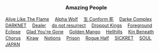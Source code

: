 <p align="center">
  <h3 align="center">Amazing People</h1>

  <a href="https://youtu.be/aEHsaU-dcVM">Alive Like The Flame</a>　
  <a href="https://youtu.be/YtCrgi47dTM">Alpha Wolf</a>　
  <a href="https://youtu.be/VTz4ox9UB3g">生 Conform 死</a>　
  <a href="https://youtu.be/sO-ZF__7f9k">Darke Complex</a>　
  <a href="https://youtu.be/0uJjVbWZ8Cg">DARKNET</a>　
  <a href="https://youtu.be/VHAeHQhbs6g">Dealer</a>　
  <a href="https://youtu.be/uUJvP2zHwOo">do not resurrect</a>　
  <a href="https://youtu.be/LTTeDrIJELY">Dropout Kings</a>　
  <a href="https://youtu.be/zQnsbPaiWSo">Foreground Eclipse</a>　
  <a href="https://youtu.be/4Za-UDYnm48">Glad You're Gone</a>　
  <a href="https://youtu.be/grOR0G0GX8U">Golden Mango</a>　
  <a href="https://youtu.be/3tU_RlkhMjo">Hellhills</a>　
  <a href="https://youtu.be/96RI91HiEc0">Kin Beneath Chorus</a>　
  <a href="https://youtu.be/_szodkoPLwY">Kiraw</a>　
  <a href="https://youtu.be/F8tWb4o_F08">Notions</a>　
  <a href="https://youtu.be/cP_ptkUwM3w">Prison</a>　
  <a href="https://youtu.be/nMTdIROW2Rk">Rogue Half</a>　
  <a href="https://youtu.be/ZuuVTL2mxWE">SICKRET</a>　
  <a href="https://youtu.be/e336xsKgd54">SOUL JAPAN</a>　
</p>
